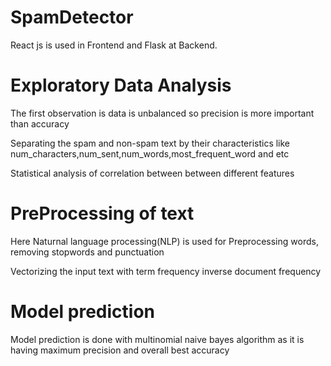 # SpamDetector

React js is used in Frontend and Flask at Backend.

# Exploratory Data Analysis

The first observation is data is unbalanced so precision is more important than accuracy

Separating the spam and non-spam text by their characteristics like num_characters,num_sent,num_words,most_frequent_word and etc

Statistical analysis of correlation between between different features

# PreProcessing of text

Here Naturnal language processing(NLP) is used for Preprocessing words, removing stopwords and punctuation

Vectorizing the input text with term frequency inverse document frequency

# Model prediction

Model prediction is done with multinomial naive bayes algorithm as it is having maximum precision and overall best accuracy

